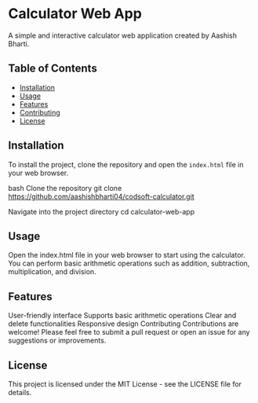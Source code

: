 # Calculator Web App

A simple and interactive calculator web application created by Aashish Bharti.

## Table of Contents

- [Installation](#installation)
- [Usage](#usage)
- [Features](#features)
- [Contributing](#contributing)
- [License](#license)

## Installation

To install the project, clone the repository and open the `index.html` file in your web browser.

bash
Clone the repository
git clone https://github.com/aashishbharti04/codsoft-calculator.git

 Navigate into the project directory
cd calculator-web-app

## Usage
Open the index.html file in your web browser to start using the calculator. You can perform basic arithmetic operations such as addition, subtraction, multiplication, and division.

## Features
User-friendly interface
Supports basic arithmetic operations
Clear and delete functionalities
Responsive design
Contributing
Contributions are welcome! Please feel free to submit a pull request or open an issue for any suggestions or improvements.

## License
This project is licensed under the MIT License - see the LICENSE file for details.

